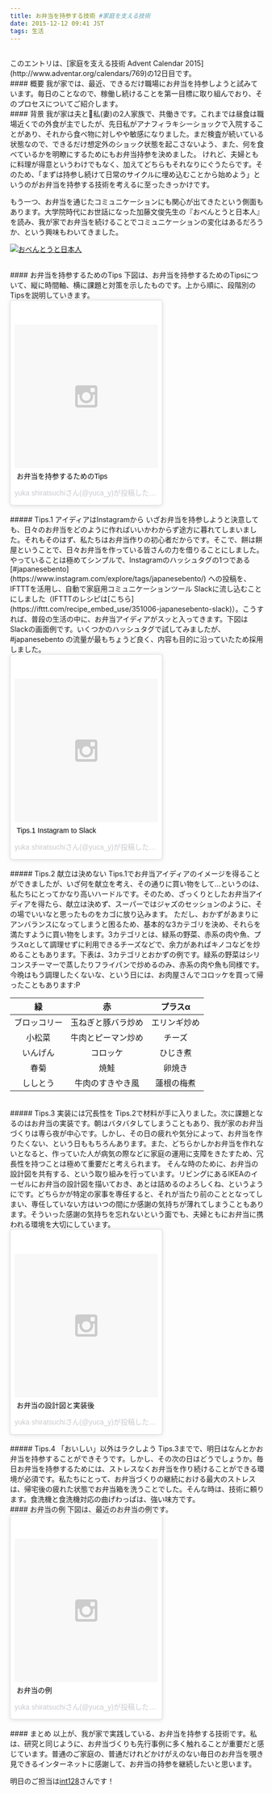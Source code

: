```yaml
---
title: お弁当を持参する技術 #家庭を支える技術
date: 2015-12-12 09:41 JST
tags: 生活
---
```


</br>
このエントリは、[家庭を支える技術 Advent Calendar 2015](http://www.adventar.org/calendars/769)の12日目です。

</br>
#### 概要
我が家では、最近、できるだけ職場にお弁当を持参しようと試みています。毎日のことなので、稼働し続けることを第一目標に取り組んでおり、そのプロセスについてご紹介します。


</br>
#### 背景
我が家は夫と私(妻)の2人家族で、共働きです。これまでは昼食は職場近くでの外食が主でしたが、先日私がアナフィラキシーショックで入院することがあり、それから食べ物に対しやや敏感になりました。まだ検査が続いている状態なので、できるだけ想定外のショック状態を起こさないよう、また、何を食べているかを明瞭にするためにもお弁当持参を決めました。
けれど、夫婦ともに料理が得意というわけでもなく、加えてどちらもそれなりにぐうたらです。そのため、「まずは持参し続けて日常のサイクルに埋め込むことから始めよう」というのがお弁当を持参する技術を考えるに至ったきっかけです。

もう一つ、お弁当を通じたコミュニケーションにも関心が出てきたという側面もあります。大学院時代にお世話になった加藤文俊先生の『おべんとうと日本人』を読み、我が家でお弁当を続けることでコミュニケーションの変化はあるだろうか、という興味もわいてきました。

<a href="http://www.amazon.co.jp/exec/obidos/ASIN/4794221630" name="amazletlink" target="_blank"><img src="http://ecx.images-amazon.com/images/I/51-wX5bbUTL._SL160_.jpg" alt="おべんとうと日本人" style="border: none;" /></a>


</br>
#### お弁当を持参するためのTips
下図は、お弁当を持参するためのTipsについて、縦に時間軸、横に課題と対策を示したものです。上から順に、段階別のTipsを説明していきます。

<blockquote class="instagram-media" data-instgrm-captioned data-instgrm-version="6" style=" background:#FFF; border:0; border-radius:3px; box-shadow:0 0 1px 0 rgba(0,0,0,0.5),0 1px 10px 0 rgba(0,0,0,0.15); margin: 1px; max-width:300px; padding:0; width:99.375%; width:-webkit-calc(100% - 2px); width:calc(100% - 2px);"><div style="padding:8px;"> <div style=" background:#F8F8F8; line-height:0; margin-top:40px; padding:50.0% 0; text-align:center; width:100%;"> <div style=" background:url(data:image/png;base64,iVBORw0KGgoAAAANSUhEUgAAACwAAAAsCAMAAAApWqozAAAAGFBMVEUiIiI9PT0eHh4gIB4hIBkcHBwcHBwcHBydr+JQAAAACHRSTlMABA4YHyQsM5jtaMwAAADfSURBVDjL7ZVBEgMhCAQBAf//42xcNbpAqakcM0ftUmFAAIBE81IqBJdS3lS6zs3bIpB9WED3YYXFPmHRfT8sgyrCP1x8uEUxLMzNWElFOYCV6mHWWwMzdPEKHlhLw7NWJqkHc4uIZphavDzA2JPzUDsBZziNae2S6owH8xPmX8G7zzgKEOPUoYHvGz1TBCxMkd3kwNVbU0gKHkx+iZILf77IofhrY1nYFnB/lQPb79drWOyJVa/DAvg9B/rLB4cC+Nqgdz/TvBbBnr6GBReqn/nRmDgaQEej7WhonozjF+Y2I/fZou/qAAAAAElFTkSuQmCC); display:block; height:44px; margin:0 auto -44px; position:relative; top:-22px; width:44px;"></div></div> <p style=" margin:8px 0 0 0; padding:0 4px;"> <a href="https://www.instagram.com/p/_LD28FHisK/" style=" color:#000; font-family:Arial,sans-serif; font-size:14px; font-style:normal; font-weight:normal; line-height:17px; text-decoration:none; word-wrap:break-word;" target="_blank">お弁当を持参するためのTips</a></p> <p style=" color:#c9c8cd; font-family:Arial,sans-serif; font-size:14px; line-height:17px; margin-bottom:0; margin-top:8px; overflow:hidden; padding:8px 0 7px; text-align:center; text-overflow:ellipsis; white-space:nowrap;">yuka shiratsuchiさん(@yuca_y)が投稿した写真 - <time style=" font-family:Arial,sans-serif; font-size:14px; line-height:17px;" datetime="2015-12-12T01:10:13+00:00">2015 12月 11 5:10午後 PST</time></p></div></blockquote>
<script async defer src="//platform.instagram.com/en_US/embeds.js"></script>


</br>
##### Tips.1 アイディアはInstagramから
いざお弁当を持参しようと決意しても、日々のお弁当をどのように作ればいいかわからず途方に暮れてしまいました。それもそのはず、私たちはお弁当作りの初心者だからです。そこで、餅は餅屋ということで、日々お弁当を作っている皆さんの力を借りることにしました。やっていることは極めてシンプルで、Instagramのハッシュタグの1つである [#japanesebento](https://www.instagram.com/explore/tags/japanesebento/) への投稿を、IFTTTを活用し、自動で家庭用コミュニケーションツール Slackに流し込むことにしました（IFTTTのレシピは[こちら](https://ifttt.com/recipe_embed_use/351006-japanesebento-slack)）。こうすれば、普段の生活の中に、お弁当アイディアがスッと入ってきます。下図はSlackの画面例です。いくつかのハッシュタグで試してみましたが、 #japanesebento の流量が最もちょうど良く、内容も目的に沿っていたため採用しました。

<blockquote class="instagram-media" data-instgrm-captioned data-instgrm-version="6" style=" background:#FFF; border:0; border-radius:3px; box-shadow:0 0 1px 0 rgba(0,0,0,0.5),0 1px 10px 0 rgba(0,0,0,0.15); margin: 1px; max-width:300px; padding:0; width:99.375%; width:-webkit-calc(100% - 2px); width:calc(100% - 2px);"><div style="padding:8px;"> <div style=" background:#F8F8F8; line-height:0; margin-top:40px; padding:50.0% 0; text-align:center; width:100%;"> <div style=" background:url(data:image/png;base64,iVBORw0KGgoAAAANSUhEUgAAACwAAAAsCAMAAAApWqozAAAAGFBMVEUiIiI9PT0eHh4gIB4hIBkcHBwcHBwcHBydr+JQAAAACHRSTlMABA4YHyQsM5jtaMwAAADfSURBVDjL7ZVBEgMhCAQBAf//42xcNbpAqakcM0ftUmFAAIBE81IqBJdS3lS6zs3bIpB9WED3YYXFPmHRfT8sgyrCP1x8uEUxLMzNWElFOYCV6mHWWwMzdPEKHlhLw7NWJqkHc4uIZphavDzA2JPzUDsBZziNae2S6owH8xPmX8G7zzgKEOPUoYHvGz1TBCxMkd3kwNVbU0gKHkx+iZILf77IofhrY1nYFnB/lQPb79drWOyJVa/DAvg9B/rLB4cC+Nqgdz/TvBbBnr6GBReqn/nRmDgaQEej7WhonozjF+Y2I/fZou/qAAAAAElFTkSuQmCC); display:block; height:44px; margin:0 auto -44px; position:relative; top:-22px; width:44px;"></div></div> <p style=" margin:8px 0 0 0; padding:0 4px;"> <a href="https://www.instagram.com/p/_LGTsiHig9/" style=" color:#000; font-family:Arial,sans-serif; font-size:14px; font-style:normal; font-weight:normal; line-height:17px; text-decoration:none; word-wrap:break-word;" target="_blank">Tips.1 Instagram to Slack</a></p> <p style=" color:#c9c8cd; font-family:Arial,sans-serif; font-size:14px; line-height:17px; margin-bottom:0; margin-top:8px; overflow:hidden; padding:8px 0 7px; text-align:center; text-overflow:ellipsis; white-space:nowrap;">yuka shiratsuchiさん(@yuca_y)が投稿した写真 - <time style=" font-family:Arial,sans-serif; font-size:14px; line-height:17px;" datetime="2015-12-12T01:31:37+00:00">2015 12月 11 5:31午後 PST</time></p></div></blockquote>
<script async defer src="//platform.instagram.com/en_US/embeds.js"></script>


</br>
##### Tips.2 献立は決めない
Tips.1でお弁当アイディアのイメージを得ることができましたが、いざ何を献立を考え、その通りに買い物をして…というのは、私たちにとってかなり高いハードルです。そのため、ざっくりとしたお弁当アイディアを得たら、献立は決めず、スーパーではジャズのセッションのように、その場でいいなと思ったものをカゴに放り込みます。
ただし、おかずがあまりにアンバランスになってしまうと困るため、基本的な3カテゴリを決め、それらを満たすように買い物をします。3カテゴリとは、緑系の野菜、赤系の肉や魚、プラスαとして調理せずに利用できるチーズなどで、余力があればキノコなどを炒めることもあります。下表は、3カテゴリとおかずの例です。緑系の野菜はシリコンスチーマーで蒸したりフライパンで炒めるのみ、赤系の肉や魚も同様です。今晩はもう調理したくないな、という日には、お肉屋さんでコロッケを買って帰ったこともあります:P

| 緑 | 赤 | プラスα |
|:-----------:|:------------:|:------------:|
| ブロッコリー | 玉ねぎと豚バラ炒め |  エリンギ炒め     |
| 小松菜	 | 牛肉とピーマン炒め |    チーズ    |
| いんげん       |  コロッケ |  ひじき煮   |
| 春菊 |          焼鮭 |      卵焼き      |
|ししとう|牛肉のすきやき風|蓮根の梅煮|


</br>
##### Tips.3 実装には冗長性を
Tips.2で材料が手に入りました。次に課題となるのはお弁当の実装です。朝はバタバタしてしまうこともあり、我が家のお弁当づくりは専ら夜が中心です。しかし、その日の疲れや気分によって、お弁当を作りたくない、という日ももちろんあります。また、どちらかしかお弁当を作れないとなると、作っていた人が病気の際などに家庭の運用に支障をきたすため、冗長性を持つことは極めて重要だと考えられます。
そんな時のために、お弁当の設計図を共有する、という取り組みを行っています。リビングにあるIKEAのイーゼルにお弁当の設計図を描いておき、あとは詰めるのよろしくね、というようにです。どちらかが特定の家事を専任すると、それが当たり前のこととなってしまい、専任していない方はいつの間にか感謝の気持ちが薄れてしまうこともあります。そういった感謝の気持ちを忘れないという面でも、夫婦ともにお弁当に携われる環境を大切にしています。

<blockquote class="instagram-media" data-instgrm-captioned data-instgrm-version="6" style=" background:#FFF; border:0; border-radius:3px; box-shadow:0 0 1px 0 rgba(0,0,0,0.5),0 1px 10px 0 rgba(0,0,0,0.15); margin: 1px; max-width:300px; padding:0; width:99.375%; width:-webkit-calc(100% - 2px); width:calc(100% - 2px);"><div style="padding:8px;"> <div style=" background:#F8F8F8; line-height:0; margin-top:40px; padding:50.0% 0; text-align:center; width:100%;"> <div style=" background:url(data:image/png;base64,iVBORw0KGgoAAAANSUhEUgAAACwAAAAsCAMAAAApWqozAAAAGFBMVEUiIiI9PT0eHh4gIB4hIBkcHBwcHBwcHBydr+JQAAAACHRSTlMABA4YHyQsM5jtaMwAAADfSURBVDjL7ZVBEgMhCAQBAf//42xcNbpAqakcM0ftUmFAAIBE81IqBJdS3lS6zs3bIpB9WED3YYXFPmHRfT8sgyrCP1x8uEUxLMzNWElFOYCV6mHWWwMzdPEKHlhLw7NWJqkHc4uIZphavDzA2JPzUDsBZziNae2S6owH8xPmX8G7zzgKEOPUoYHvGz1TBCxMkd3kwNVbU0gKHkx+iZILf77IofhrY1nYFnB/lQPb79drWOyJVa/DAvg9B/rLB4cC+Nqgdz/TvBbBnr6GBReqn/nRmDgaQEej7WhonozjF+Y2I/fZou/qAAAAAElFTkSuQmCC); display:block; height:44px; margin:0 auto -44px; position:relative; top:-22px; width:44px;"></div></div> <p style=" margin:8px 0 0 0; padding:0 4px;"> <a href="https://www.instagram.com/p/425yCTnirX/" style=" color:#000; font-family:Arial,sans-serif; font-size:14px; font-style:normal; font-weight:normal; line-height:17px; text-decoration:none; word-wrap:break-word;" target="_blank">お弁当の設計図と実装後</a></p> <p style=" color:#c9c8cd; font-family:Arial,sans-serif; font-size:14px; line-height:17px; margin-bottom:0; margin-top:8px; overflow:hidden; padding:8px 0 7px; text-align:center; text-overflow:ellipsis; white-space:nowrap;">yuka shiratsuchiさん(@yuca_y)が投稿した写真 - <time style=" font-family:Arial,sans-serif; font-size:14px; line-height:17px;" datetime="2015-07-08T02:08:59+00:00">2015 7月 7 7:08午後 PDT</time></p></div></blockquote>
<script async defer src="//platform.instagram.com/en_US/embeds.js"></script>


</br>
##### Tips.4 「おいしい」以外はラクしよう
Tips.3までで、明日はなんとかお弁当を持参することができそうです。しかし、その次の日はどうでしょうか。毎日お弁当を持参するためには、ストレスなくお弁当を作り続けることができる環境が必須です。私たちにとって、お弁当づくりの継続における最大のストレスは、帰宅後の疲れた状態でお弁当箱を洗うことでした。そんな時は、技術に頼ります。食洗機と食洗機対応の曲げわっぱは、強い味方です。


</br>
#### お弁当の例
下図は、最近のお弁当の例です。

<blockquote class="instagram-media" data-instgrm-captioned data-instgrm-version="6" style=" background:#FFF; border:0; border-radius:3px; box-shadow:0 0 1px 0 rgba(0,0,0,0.5),0 1px 10px 0 rgba(0,0,0,0.15); margin: 1px; max-width:300px; padding:0; width:99.375%; width:-webkit-calc(100% - 2px); width:calc(100% - 2px);"><div style="padding:8px;"> <div style=" background:#F8F8F8; line-height:0; margin-top:40px; padding:50.0% 0; text-align:center; width:100%;"> <div style=" background:url(data:image/png;base64,iVBORw0KGgoAAAANSUhEUgAAACwAAAAsCAMAAAApWqozAAAAGFBMVEUiIiI9PT0eHh4gIB4hIBkcHBwcHBwcHBydr+JQAAAACHRSTlMABA4YHyQsM5jtaMwAAADfSURBVDjL7ZVBEgMhCAQBAf//42xcNbpAqakcM0ftUmFAAIBE81IqBJdS3lS6zs3bIpB9WED3YYXFPmHRfT8sgyrCP1x8uEUxLMzNWElFOYCV6mHWWwMzdPEKHlhLw7NWJqkHc4uIZphavDzA2JPzUDsBZziNae2S6owH8xPmX8G7zzgKEOPUoYHvGz1TBCxMkd3kwNVbU0gKHkx+iZILf77IofhrY1nYFnB/lQPb79drWOyJVa/DAvg9B/rLB4cC+Nqgdz/TvBbBnr6GBReqn/nRmDgaQEej7WhonozjF+Y2I/fZou/qAAAAAElFTkSuQmCC); display:block; height:44px; margin:0 auto -44px; position:relative; top:-22px; width:44px;"></div></div> <p style=" margin:8px 0 0 0; padding:0 4px;"> <a href="https://www.instagram.com/p/_LMkR5HirN/" style=" color:#000; font-family:Arial,sans-serif; font-size:14px; font-style:normal; font-weight:normal; line-height:17px; text-decoration:none; word-wrap:break-word;" target="_blank">お弁当の例</a></p> <p style=" color:#c9c8cd; font-family:Arial,sans-serif; font-size:14px; line-height:17px; margin-bottom:0; margin-top:8px; overflow:hidden; padding:8px 0 7px; text-align:center; text-overflow:ellipsis; white-space:nowrap;">yuka shiratsuchiさん(@yuca_y)が投稿した写真 - <time style=" font-family:Arial,sans-serif; font-size:14px; line-height:17px;" datetime="2015-12-12T02:26:18+00:00">2015 12月 11 6:26午後 PST</time></p></div></blockquote>
<script async defer src="//platform.instagram.com/en_US/embeds.js"></script>



</br>
#### まとめ
以上が、我が家で実践している、お弁当を持参する技術です。私は、研究と同じように、お弁当づくりも先行事例に多く触れることが重要だと感じています。普通のご家庭の、普通だけれどかけがえのない毎日のお弁当を覗き見できるインターネットに感謝して、お弁当の持参を継続したいと思います。

明日のご担当は[int128](http://www.adventar.org/users/9799)さんです！


</br>
